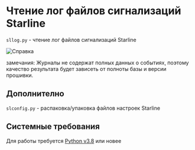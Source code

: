 # Чтение лог файлов сигнализаций Starline

```sllog.py``` - чтение лог файлов сигнализаций Starline

![Справка](help.gif)

замечания: Журналы не содержат полных данных о событиях, поэтому качество результата будет зависеть от полноты базы и версии прошивки.

## Дополнително

```slconfig.py``` - распаковка/упаковка файлов настроек Starline

## Системные требования

Для работы требуется [Python v3.8](https://www.python.org/downloads/) или новее